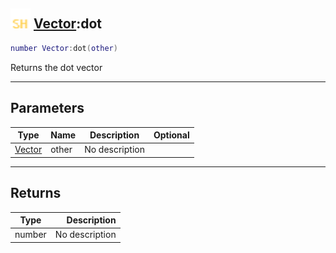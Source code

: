 ## <img src="../../.gitbook/assets/shared.png" width="32" height="32" /> [Vector](../vector/README.md):dot

```lua
number Vector:dot(other)
```

Returns the dot vector

------
## Parameters

| Type   | Name | Description | Optional |
| ------ | ---- | ----------- | -------: |
| [Vector](../vector/README.md) | other | No description |  |


------
## Returns

| Type   | Description |
| ------ | ----------: |
| number | No description |

